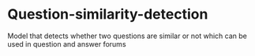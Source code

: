# Question-similarity-detection
Model that detects whether two questions are similar or not which can be used in question and answer forums
